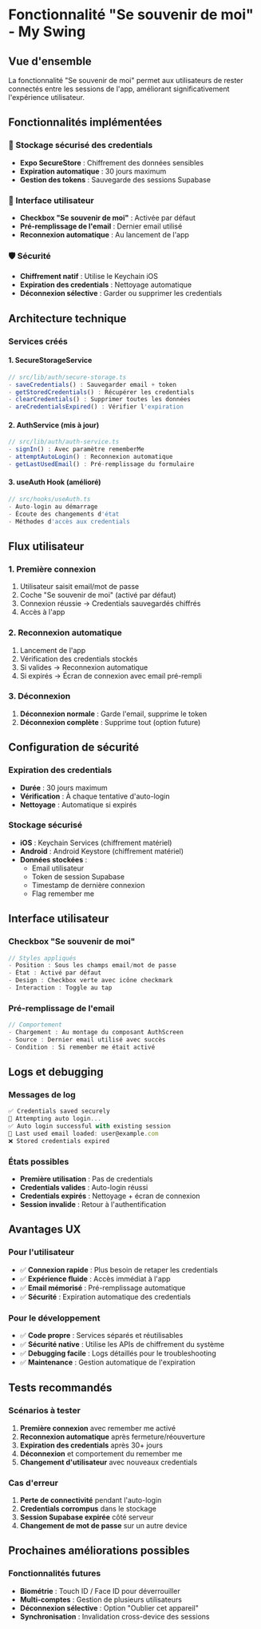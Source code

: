 # Fonctionnalité "Se souvenir de moi" - My Swing

## Vue d'ensemble

La fonctionnalité "Se souvenir de moi" permet aux utilisateurs de rester connectés entre les sessions de l'app, améliorant significativement l'expérience utilisateur.

## Fonctionnalités implémentées

### 🔐 Stockage sécurisé des credentials
- **Expo SecureStore** : Chiffrement des données sensibles
- **Expiration automatique** : 30 jours maximum
- **Gestion des tokens** : Sauvegarde des sessions Supabase

### 🎯 Interface utilisateur
- **Checkbox "Se souvenir de moi"** : Activée par défaut
- **Pré-remplissage de l'email** : Dernier email utilisé
- **Reconnexion automatique** : Au lancement de l'app

### 🛡️ Sécurité
- **Chiffrement natif** : Utilise le Keychain iOS
- **Expiration des credentials** : Nettoyage automatique
- **Déconnexion sélective** : Garder ou supprimer les credentials

## Architecture technique

### Services créés

#### 1. SecureStorageService
```typescript
// src/lib/auth/secure-storage.ts
- saveCredentials() : Sauvegarder email + token
- getStoredCredentials() : Récupérer les credentials
- clearCredentials() : Supprimer toutes les données
- areCredentialsExpired() : Vérifier l'expiration
```

#### 2. AuthService (mis à jour)
```typescript
// src/lib/auth/auth-service.ts
- signIn() : Avec paramètre rememberMe
- attemptAutoLogin() : Reconnexion automatique
- getLastUsedEmail() : Pré-remplissage du formulaire
```

#### 3. useAuth Hook (amélioré)
```typescript
// src/hooks/useAuth.ts
- Auto-login au démarrage
- Écoute des changements d'état
- Méthodes d'accès aux credentials
```

## Flux utilisateur

### 1. Première connexion
1. Utilisateur saisit email/mot de passe
2. Coche "Se souvenir de moi" (activé par défaut)
3. Connexion réussie → Credentials sauvegardés chiffrés
4. Accès à l'app

### 2. Reconnexion automatique
1. Lancement de l'app
2. Vérification des credentials stockés
3. Si valides → Reconnexion automatique
4. Si expirés → Écran de connexion avec email pré-rempli

### 3. Déconnexion
1. **Déconnexion normale** : Garde l'email, supprime le token
2. **Déconnexion complète** : Supprime tout (option future)

## Configuration de sécurité

### Expiration des credentials
- **Durée** : 30 jours maximum
- **Vérification** : À chaque tentative d'auto-login
- **Nettoyage** : Automatique si expirés

### Stockage sécurisé
- **iOS** : Keychain Services (chiffrement matériel)
- **Android** : Android Keystore (chiffrement matériel)
- **Données stockées** :
  - Email utilisateur
  - Token de session Supabase
  - Timestamp de dernière connexion
  - Flag remember me

## Interface utilisateur

### Checkbox "Se souvenir de moi"
```typescript
// Styles appliqués
- Position : Sous les champs email/mot de passe
- État : Activé par défaut
- Design : Checkbox verte avec icône checkmark
- Interaction : Toggle au tap
```

### Pré-remplissage de l'email
```typescript
// Comportement
- Chargement : Au montage du composant AuthScreen
- Source : Dernier email utilisé avec succès
- Condition : Si remember me était activé
```

## Logs et debugging

### Messages de log
```typescript
✅ Credentials saved securely
🔄 Attempting auto login...
✅ Auto login successful with existing session
📧 Last used email loaded: user@example.com
❌ Stored credentials expired
```

### États possibles
- **Première utilisation** : Pas de credentials
- **Credentials valides** : Auto-login réussi
- **Credentials expirés** : Nettoyage + écran de connexion
- **Session invalide** : Retour à l'authentification

## Avantages UX

### Pour l'utilisateur
- ✅ **Connexion rapide** : Plus besoin de retaper les credentials
- ✅ **Expérience fluide** : Accès immédiat à l'app
- ✅ **Email mémorisé** : Pré-remplissage automatique
- ✅ **Sécurité** : Expiration automatique des credentials

### Pour le développement
- ✅ **Code propre** : Services séparés et réutilisables
- ✅ **Sécurité native** : Utilise les APIs de chiffrement du système
- ✅ **Debugging facile** : Logs détaillés pour le troubleshooting
- ✅ **Maintenance** : Gestion automatique de l'expiration

## Tests recommandés

### Scénarios à tester
1. **Première connexion** avec remember me activé
2. **Reconnexion automatique** après fermeture/réouverture
3. **Expiration des credentials** après 30+ jours
4. **Déconnexion** et comportement du remember me
5. **Changement d'utilisateur** avec nouveaux credentials

### Cas d'erreur
1. **Perte de connectivité** pendant l'auto-login
2. **Credentials corrompus** dans le stockage
3. **Session Supabase expirée** côté serveur
4. **Changement de mot de passe** sur un autre device

## Prochaines améliorations possibles

### Fonctionnalités futures
- **Biométrie** : Touch ID / Face ID pour déverrouiller
- **Multi-comptes** : Gestion de plusieurs utilisateurs
- **Déconnexion sélective** : Option "Oublier cet appareil"
- **Synchronisation** : Invalidation cross-device des sessions
